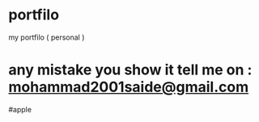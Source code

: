 # portfilo
my portfilo ( personal ) 
# any mistake you show it tell me on : mohammad2001saide@gmail.com 
#apple
